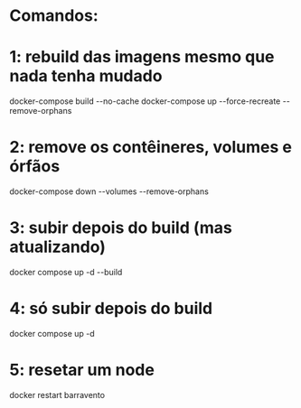 # Comandos: 
# 1: rebuild das imagens mesmo que nada tenha mudado
docker-compose build --no-cache
docker-compose up --force-recreate --remove-orphans
# 2: remove os contêineres, volumes e órfãos
docker-compose down --volumes --remove-orphans

# 3: subir depois do build (mas atualizando)
docker compose up -d --build

# 4: só subir depois do build
docker compose up -d 

# 5: resetar um node
docker restart barravento
